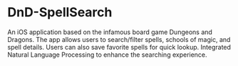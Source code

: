 # DnD-SpellSearch
An iOS application based on the infamous board game Dungeons and Dragons. The app allows users to search/filter spells, schools of magic, and spell details. Users can also save favorite spells for quick lookup. 
Integrated Natural Language Processing to enhance the searching experience.
